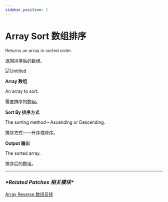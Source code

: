 ```yaml
---
sidebar_position: 2
---
```


# Array Sort 数组排序

Returns an array in sorted order.

返回排序后的数组。

![Untitled](https://s3.us-west-2.amazonaws.com/secure.notion-static.com/5df2921f-9705-4df3-8c2d-818ebc5112c1/Untitled.png?X-Amz-Algorithm=AWS4-HMAC-SHA256&X-Amz-Content-Sha256=UNSIGNED-PAYLOAD&X-Amz-Credential=AKIAT73L2G45EIPT3X45%2F20220602%2Fus-west-2%2Fs3%2Faws4_request&X-Amz-Date=20220602T164511Z&X-Amz-Expires=86400&X-Amz-Signature=24f2fda518e178cb8749ba483b92c6f2b1013ad161fc0540f9e45ce6a85eb493&X-Amz-SignedHeaders=host&response-content-disposition=filename%20%3D%22Untitled.png%22&x-id=GetObject)

**Array 数组**

An array to sort.

需要排序的数组。

**Sort By 排序方式**

The sorting method – Ascending or Descending.

排序方式——升序或降序。

**Output 输出**

The sorted array.

排序后的数组。

------

### ***\*Related Patches 相关模块\****

[Array Reverse 数组反转](https://www.notion.so/Array-Reverse-862693b3da0c4124aaa5d7c888350592)
